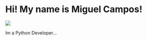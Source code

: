 <h1>Hi! My name is Miguel Campos!</h1>
<img src="NICE_GIF.gif" length="50%">
<p>Im a Python Developer...</p>
